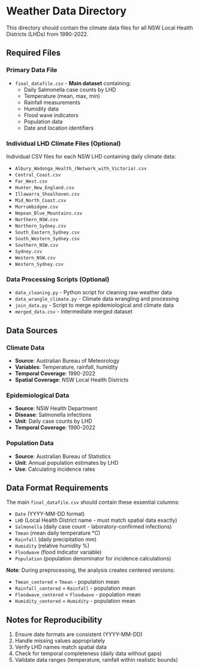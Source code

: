 # Weather Data Directory

This directory should contain the climate data files for all NSW Local Health Districts (LHDs) from 1990-2022.

## Required Files

### Primary Data File
- `final_datafile.csv` - **Main dataset** containing:
  - Daily Salmonella case counts by LHD
  - Temperature (mean, max, min)
  - Rainfall measurements
  - Humidity data  
  - Flood wave indicators
  - Population data
  - Date and location identifiers

### Individual LHD Climate Files (Optional)
Individual CSV files for each NSW LHD containing daily climate data:
- `Albury_Wodonga_Health_(Network_with_Victoria).csv`
- `Central_Coast.csv`
- `Far_West.csv`
- `Hunter_New_England.csv`
- `Illawarra_Shoalhaven.csv`
- `Mid_North_Coast.csv`
- `Murrumbidgee.csv`
- `Nepean_Blue_Mountains.csv`
- `Northern_NSW.csv`
- `Northern_Sydney.csv`
- `South_Eastern_Sydney.csv`
- `South_Western_Sydney.csv`
- `Southern_NSW.csv`
- `Sydney.csv`
- `Western_NSW.csv`
- `Western_Sydney.csv`

### Data Processing Scripts (Optional)
- `data_cleaning.py` - Python script for cleaning raw weather data
- `data_wrangle_climate.py` - Climate data wrangling and processing
- `join_data.py` - Script to merge epidemiological and climate data
- `merged_data.csv` - Intermediate merged dataset

## Data Sources

### Climate Data
- **Source**: Australian Bureau of Meteorology
- **Variables**: Temperature, rainfall, humidity
- **Temporal Coverage**: 1990-2022
- **Spatial Coverage**: NSW Local Health Districts

### Epidemiological Data  
- **Source**: NSW Health Department
- **Disease**: Salmonella infections
- **Unit**: Daily case counts by LHD
- **Temporal Coverage**: 1990-2022

### Population Data
- **Source**: Australian Bureau of Statistics
- **Unit**: Annual population estimates by LHD
- **Use**: Calculating incidence rates

## Data Format Requirements

The main `final_datafile.csv` should contain these essential columns:
- `Date` (YYYY-MM-DD format)
- `LHD` (Local Health District name - must match spatial data exactly)
- `Salmonella` (daily case count - laboratory-confirmed infections)
- `Tmean` (mean daily temperature °C)
- `Rainfall` (daily precipitation mm)
- `Humidity` (relative humidity %)
- `Floodwave` (flood indicator variable)
- `Population` (population denominator for incidence calculations)

**Note**: During preprocessing, the analysis creates centered versions:
- `Tmean_centered` = `Tmean` - population mean
- `Rainfall_centered` = `Rainfall` - population mean  
- `Floodwave_centered` = `Floodwave` - population mean
- `Humidity_centered` = `Humidity` - population mean

## Notes for Reproducibility

1. Ensure date formats are consistent (YYYY-MM-DD)
2. Handle missing values appropriately
3. Verify LHD names match spatial data
4. Check for temporal completeness (daily data without gaps)
5. Validate data ranges (temperature, rainfall within realistic bounds)